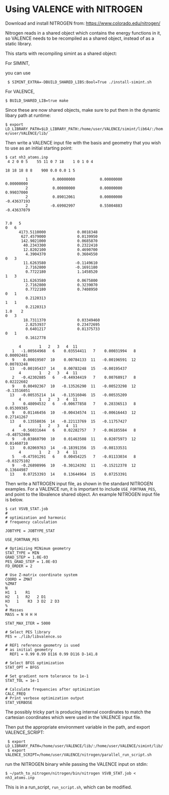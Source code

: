 # Using VALENCE with NITROGEN

Download and install NITROGEN from: https://www.colorado.edu/nitrogen/

Nitrogen reads in a shared object which contains the energy functions
in it, so VALENCE needs to be recompiled as a shared object, instead
of as a static library.

This starts with recompiling simint as a shared object: 

For SIMINT, 

you can use 

``` $ SIMINT_EXTRA=-DBUILD_SHARED_LIBS:Bool=True ./install-simint.sh```

For VALENCE, 

``` $ BUILD_SHARED_LIB=true make ```

Since these are now shared objects, make sure to put them in the dynamic
libary path at runtime:

``` $ export LD_LIBRARY_PATH=$LD_LIBRARY_PATH:/home/user/VALENCE/simint/lib64/:/home/user/VALENCE/lib/ ```


Then write a VALENCE input file with the basis and geometry that you wish to use as an initial starting point:

```
$ cat nh3_atoms.inp 
 4 2 0 0 5    55 11 0 7 18    1 0 1 0 4    

18 18 18 8 8    900 0.0 0.0 1 5

         1           0.00000000           0.00000000           0.00000000
         2           0.00000000           0.00000000           0.99037000
         2           0.89012061           0.00000000          -0.43637193
         2          -0.69982997           0.55004883          -0.43637079


7.0   5
0   6
      4173.5110000              0.0018348        
       627.4579000              0.0139950        
       142.9021000              0.0685870        
        40.2343300              0.2322410        
        12.8202100              0.4690700        
         4.3904370              0.3604550        
0   3
        11.6263580             -0.1149610              
         2.7162800             -0.1691180              
         0.7722180              1.1458520              
1   3
        11.6263580              0.0675800        
         2.7162800              0.3239070        
         0.7722180              0.7408950        
0   1
         0.2120313              
1   1
         0.2120313
1.0    2
0   3
        18.7311370              0.03349460       
         2.8253937              0.23472695       
         0.6401217              0.81375733       
0   1
         0.1612778

      4        1   2   3   4  11
   1   -1.00564968   6    0.03554411   7    0.00031994   8    0.00092481
   9    0.00019507  10    0.00784133  11   -0.00196591  12    0.00783248
  13   -0.00195437  14    0.00783248  15   -0.00195437
      4        1   2   3   4  11
   2   -0.42302885   6   -0.44934419   7    0.00768917   8    0.02222602
   9    0.00492367  10   -0.13526290  11   -0.00523298  12   -0.13516051
  13   -0.00535214  14   -0.13516046  15   -0.00535209
      4        1   2   3   4  11
   3    0.48094532   6   -0.00677858   7    0.28336513   8    0.05309385
   9    0.01146456  10   -0.00434574  11   -0.00616443  12    0.27141267
  13    0.13558036  14   -0.22113769  15   -0.11757427
      4        1   2   3   4  11
   4   -0.56031644   6    0.02282757   7   -0.06185584   8   -0.48752806
   9   -0.03860790  10    0.01463508  11    0.02075973  12    0.01460710
  13    0.02069763  14   -0.18391356  15   -0.08133531
      4        1   2   3   4  11
   5   -0.47591291   6    0.00454225   7   -0.01133034   8   -0.03275102
   9   -0.26898996  10   -0.30124392  11   -0.15212378  12    0.13644987
  13    0.07253393  14    0.13644964  15    0.07253391
```

Then write a NITROGEN input file, as shown in the standard NITROGEN examples.
For a VALENCE run, it is important to include `USE_FORTRAN_PES`, and point to
the libvalence shared object. An example NITROGEN input file is below.

```
$ cat VSVB_STAT.job
#
# optimization and harmonic 
# frequency calculation

JOBTYPE = JOBTYPE_STAT

USE_FORTRAN_PES

# Optimizing MINimum geometry
STAT_TYPE = MIN
GRAD_STEP = 1.0E-03
PES_GRAD_STEP = 1.0E-03
FD_ORDER = 2

# Use Z-matrix coordinate system
COORD = ZMAT
%ZMAT
N
H1  1    R1
H2   1   R2   2 D1
H3   1    R3  3 D2  2 D3
%
# Masses
MASS = N H H H

STAT_MAX_ITER = 5000

# Select PES library
PES = ./lib/libvalence.so

# REF1 reference geometry is used
# as initial geometry
  REF1 = 0.99 0.99 D116 0.99 D116 D-141.8

# Select BFGS optimization
STAT_OPT = BFGS

# Set gradient norm tolerance to 1e-1
STAT_TOL = 1e-1

# Calculate frequencies after optimization
CALC_FREQ
# Print verbose optimization output
STAT_VERBOSE

```

The possibly tricky part is producing internal coordinates to match the cartesian coordinates which
were used in the VALENCE input file.

Then put the appropriate environment variable in the path, and export VALENCE_SCRIPT:

```
 $ export LD_LIBRARY_PATH=/home/user/VALENCE/lib/:/home/user/VALENCE/simint/lib/:$LD_LIBRARY_PATH
 $ export VALENCE_SCRIPT=/home/user/VALENCE/nitrogen/parallel_run_script.sh
```
 run the NITROGEN binary while passing the VALENCE input on stdin: 

`$ ~/path_to_nitrogen/nitrogen/bin/nitrogen VSVB_STAT.job < nh3_atoms.inp `

This is in a run_script, `run_script.sh`, which can be modified.